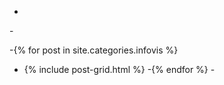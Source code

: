 -
 -<div class="S组期中项目">
 -{% for post in site.categories.infovis %}
 -  {% include post-grid.html %}
 -{% endfor %}
 -</div>